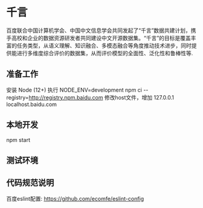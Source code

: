 # 千言

百度联合中国计算机学会、中国中文信息学会共同发起了“千言”数据共建计划，携手高校和企业的数据资源研发者共同建设中文开源数据集。“千言”的目标是覆盖丰富的任务类型，从语义理解、知识融合、多模态融合等角度推动技术进步，同时提供能进行多维度综合评价的数据集，从而评价模型的全面性、泛化性和鲁棒性等.

## 准备工作
安装 Node (12+)
执行 NODE_ENV=development npm ci --registry=http://registry.npm.baidu.com
修改host文件，增加 127.0.0.1 localhost.baidu.com

## 本地开发
npm start

## 测试环境



## 代码规范说明
百度eslint配置: https://github.com/ecomfe/eslint-config
